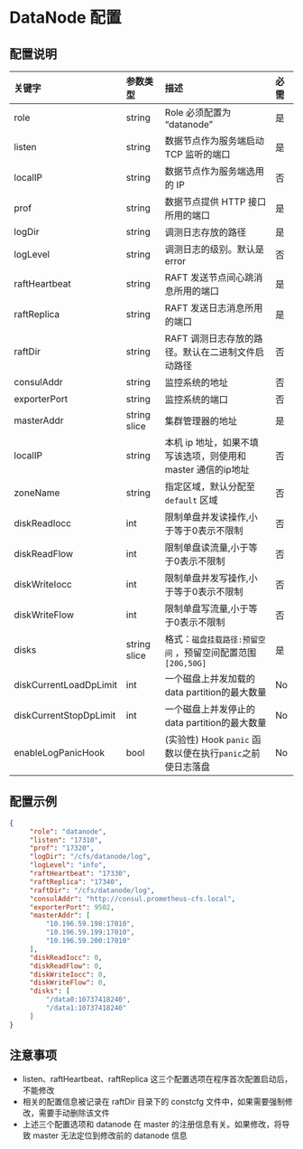 # DataNode 配置
## 配置说明

| 关键字        | 参数类型     | 描述                                   | 必需   |
|:--------------|:-------------|:---------------------------------------|:-------|
| role          | string       | Role 必须配置为 “datanode”                   | 是   |
| listen        | string       | 数据节点作为服务端启动 TCP 监听的端口                   | 是   |
| localIP       | string       | 数据节点作为服务端选用的 IP                        | 否   |
| prof          | string       | 数据节点提供 HTTP 接口所用的端口                     | 是   |
| logDir        | string       | 调测日志存放的路径                             | 是   |
| logLevel      | string       | 调测日志的级别。默认是error                      | 否   |
| raftHeartbeat | string       | RAFT 发送节点间心跳消息所用的端口                    | 是   |
| raftReplica   | string       | RAFT 发送日志消息所用的端口                       | 是   |
| raftDir       | string       | RAFT 调测日志存放的路径。默认在二进制文件启动路径            | 否   |
| consulAddr    | string       | 监控系统的地址                               | 否   |
| exporterPort  | string       | 监控系统的端口                               | 否   |
| masterAddr    | string slice | 集群管理器的地址                              | 是   |
| localIP       | string       | 本机 ip 地址，如果不填写该选项，则使用和 master 通信的ip地址     | 否   |
| zoneName      | string       | 指定区域，默认分配至 `default` 区域                 | 否   |
| diskReadIocc  | int          | 限制单盘并发读操作,小于等于0表示不限制            | 否   |
| diskReadFlow  | int          | 限制单盘读流量,小于等于0表示不限制                | 否   |
| diskWriteIocc | int          | 限制单盘并发写操作,小于等于0表示不限制            | 否   |
| diskWriteFlow | int          | 限制单盘写流量,小于等于0表示不限制                | 否   |
| disks         | string slice | 格式：`磁盘挂载路径:预留空间` ，预留空间配置范围`[20G,50G]` | 是   |
| diskCurrentLoadDpLimit | int | 一个磁盘上并发加载的data partition的最大数量 | No |
| diskCurrentStopDpLimit | int | 一个磁盘上并发停止的data partition的最大数量 | No |
| enableLogPanicHook | bool | (实验性) Hook `panic` 函数以便在执行`panic`之前使日志落盘 | No | false |
## 配置示例

``` json
{
     "role": "datanode",
     "listen": "17310",
     "prof": "17320",
     "logDir": "/cfs/datanode/log",
     "logLevel": "info",
     "raftHeartbeat": "17330",
     "raftReplica": "17340",
     "raftDir": "/cfs/datanode/log",
     "consulAddr": "http://consul.prometheus-cfs.local",
     "exporterPort": 9502,
     "masterAddr": [
         "10.196.59.198:17010",
         "10.196.59.199:17010",
         "10.196.59.200:17010"
     ],
     "diskReadIocc": 0,
     "diskReadFlow": 0,
     "diskWriteIocc": 0,
     "diskWriteFlow": 0,
     "disks": [
         "/data0:10737418240",
         "/data1:10737418240"
     ]
}
```

## 注意事项

-   listen、raftHeartbeat、raftReplica 这三个配置选项在程序首次配置启动后，不能修改
-   相关的配置信息被记录在 raftDir 目录下的 constcfg 文件中，如果需要强制修改，需要手动删除该文件
-   上述三个配置选项和 datanode 在 master 的注册信息有关。如果修改，将导致 master 无法定位到修改前的 datanode 信息
